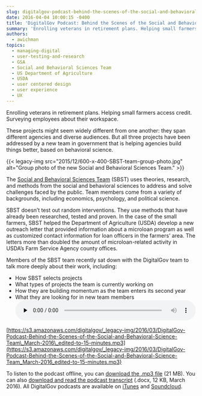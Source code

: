 ```yaml
---
slug: digitalgov-podcast-behind-the-scenes-of-the-social-and-behavioral-science-team
date: 2016-04-04 10:00:15 -0400
title: 'DigitalGov Podcast: Behind the Scenes of the Social and Behavioral Science Team'
summary: 'Enrolling veterans in retirement plans. Helping small farmers access credit. Surveying employees about their workspace. These projects might seem widely different from one another: they span different agencies and diverse audiences. But all three projects have been addressed by a new team in government that is helping agencies build things better, based on behavioral science.'
authors:
  - awichman
topics:
  - managing-digital
  - user-testing-and-research
  - GSA
  - Social and Behavioral Sciences Team
  - US Department of Agriculture
  - USDA
  - user centered design
  - user experience
  - UX
---
```


Enrolling veterans in retirement plans. Helping small farmers access credit. Surveying employees about their workspace.

These projects might seem widely different from one another: they span different agencies and diverse audiences. But all three projects have been addressed by a new team in government that is helping agencies build things better, based on behavioral science.

{{< legacy-img src="2015/12/600-x-400-SBST-team-group-photo.jpg" alt="Group photo of the new Social and Behavioral Sciences Team." >}}

The [Social and Behavioral Sciences Team](https://sbst.gov/) (SBST) uses theories, research, and methods from the social and behavioral sciences to address and solve challenges faced by the public. Team members come from a variety of backgrounds, including economics, psychology, and political science.

SBST doesn’t test out random interventions. They use methods that have already been researched, tested and proven. In the case of the small farmers, SBST helped the Department of Agriculture (USDA) develop a new outreach letter that provided information about a microloan program as well as customized contact information for loan officers in the farmers’ area. The letters more than doubled the amount of microloan-related activity in USDA’s Farm Service Agency county offices.

Members of the SBST team recently sat down with the DigitalGov team to talk more deeply about their work, including:

  * How SBST selects projects
  * What types of projects the team is currently working on
  * How they are building momentum as the team enters its second year
  * What they are looking for in new team members<audio class="wp-audio-shortcode" id="audio-346181-6" preload="none" style="width: 100%;" controls="controls"><source type="audio/mpeg" src="https://s3.amazonaws.com/digitalgov/_legacy-img/2016/03/DigitalGov-Podcast-Behind-the-Scenes-of-the-Social-and-Behavioral-Science-Team\_March-2016\_edited-to-15-minutes.mp3?_=6" />

[https://s3.amazonaws.com/digitalgov/_legacy-img/2016/03/DigitalGov-Podcast-Behind-the-Scenes-of-the-Social-and-Behavioral-Science-Team\_March-2016\_edited-to-15-minutes.mp3](https://s3.amazonaws.com/digitalgov/_legacy-img/2016/03/DigitalGov-Podcast-Behind-the-Scenes-of-the-Social-and-Behavioral-Science-Team_March-2016_edited-to-15-minutes.mp3)</audio> 

 

To listen to the podcast offline, you can [download the .mp3 file](https://s3.amazonaws.com/digitalgov/_legacy-img/2016/03/DigitalGov-Podcast-Behind-the-Scenes-of-the-Social-and-Behavioral-Science-Team_March-2016_edited-to-15-minutes.mp3) (21 MB). You can also <a href="https://s3.amazonaws.com/digitalgov/_legacy-img/2016/03/SBSTPodcastTranscript.docx" rel="">download and read the podcast transcript</a> (.docx, 12 KB, March 2016). All DigitalGov podcasts are available on [iTunes](https://itunes.apple.com/us/podcast/digitalgov-podcast/id1042016789) and [Soundcloud](https://soundcloud.com/digitalgov).